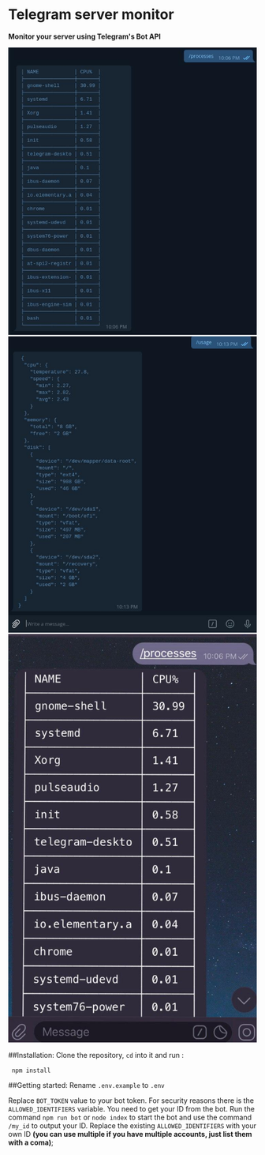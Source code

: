 # **Telegram server monitor**

**Monitor your server using Telegram's Bot API**

![Telegram server monitor](static/images/1.jpg)![Telegram server monitor](static/images/2.jpg)![Telegram server monitor](static/images/3.jpg)

##Installation:
Clone the repository, ```cd``` into it and run :
```shell script
 npm install
```

##Getting started:
Rename ```.env.example``` to ```.env```

Replace ```BOT_TOKEN``` value to your bot token. For security reasons there is the ```ALLOWED_IDENTIFIERS``` 
variable. You need to get your ID from the bot. Run the command ```npm run bot``` or ```node index``` to start the bot
and use the command ``/my_id``  to output your ID. Replace the existing 
```ALLOWED_IDENTIFIERS``` with your own ID **(you can use multiple if you have multiple accounts, just list them with a coma)**;
